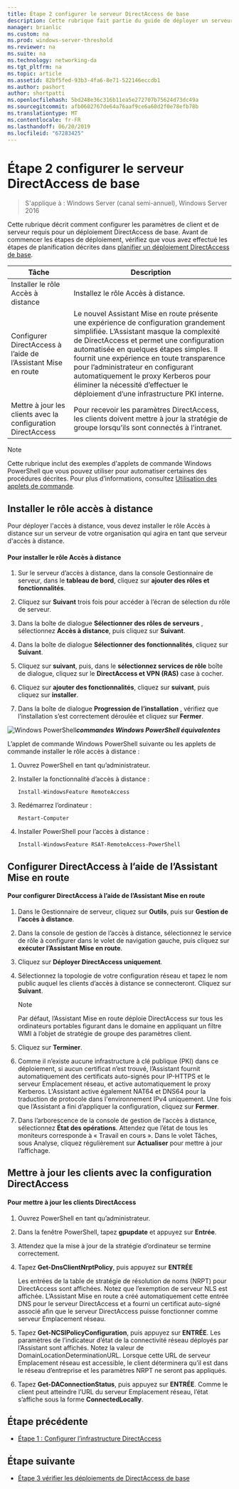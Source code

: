 ```yaml
---
title: Étape 2 configurer le serveur DirectAccess de base
description: Cette rubrique fait partie du guide de déployer un serveur DirectAccess unique à l’aide de la prise en main Assistant pour Windows Server 2016
manager: brianlic
ms.custom: na
ms.prod: windows-server-threshold
ms.reviewer: na
ms.suite: na
ms.technology: networking-da
ms.tgt_pltfrm: na
ms.topic: article
ms.assetid: 82bf5fed-93b3-4fa6-8e71-522146eccdb1
ms.author: pashort
author: shortpatti
ms.openlocfilehash: 5bd248e36c316b11ea5e272707b75624d73dc49a
ms.sourcegitcommit: afb0602767de64a76aaf9ce6a60d2f0e78efb78b
ms.translationtype: MT
ms.contentlocale: fr-FR
ms.lasthandoff: 06/20/2019
ms.locfileid: "67283425"
---
```

# <a name="step-2-configure-the-basic-directaccess-server"></a>Étape 2 configurer le serveur DirectAccess de base

>S'applique à : Windows Server (canal semi-annuel), Windows Server 2016

Cette rubrique décrit comment configurer les paramètres de client et de serveur requis pour un déploiement DirectAccess de base. Avant de commencer les étapes de déploiement, vérifiez que vous avez effectué les étapes de planification décrites dans [planifier un déploiement DirectAccess de base](Plan-a-Basic-DirectAccess-Deployment.md).  
  
|Tâche|Description|  
|----|--------|  
|Installer le rôle Accès à distance|Installez le rôle Accès à distance.|  
|Configurer DirectAccess à l’aide de l’Assistant Mise en route|Le nouvel Assistant Mise en route présente une expérience de configuration grandement simplifiée. L’Assistant masque la complexité de DirectAccess et permet une configuration automatisée en quelques étapes simples. Il fournit une expérience en toute transparence pour l’administrateur en configurant automatiquement le proxy Kerberos pour éliminer la nécessité d’effectuer le déploiement d’une infrastructure PKI interne.|  
|Mettre à jour les clients avec la configuration DirectAccess|Pour recevoir les paramètres DirectAccess, les clients doivent mettre à jour la stratégie de groupe lorsqu’ils sont connectés à l’intranet.|  
  
> [!NOTE]  
> Cette rubrique inclut des exemples d'applets de commande Windows PowerShell que vous pouvez utiliser pour automatiser certaines des procédures décrites. Pour plus d’informations, consultez [Utilisation des applets de commande](https://go.microsoft.com/fwlink/p/?linkid=230693).  
  
## <a name="BKMK_Role"></a>Installer le rôle accès à distance  
Pour déployer l'accès à distance, vous devez installer le rôle Accès à distance sur un serveur de votre organisation qui agira en tant que serveur d'accès à distance.  
  
#### <a name="to-install-the-remote-access-role"></a>Pour installer le rôle Accès à distance  
  
1.  Sur le serveur d’accès à distance, dans la console Gestionnaire de serveur, dans le **tableau de bord**, cliquez sur **ajouter des rôles et fonctionnalités**.  
  
2.  Cliquez sur **Suivant** trois fois pour accéder à l’écran de sélection du rôle de serveur.  
  
3.  Dans la boîte de dialogue **Sélectionner des rôles de serveurs** , sélectionnez **Accès à distance**, puis cliquez sur **Suivant**.  
  
4.  Dans la boîte de dialogue **Sélectionner des fonctionnalités**, cliquez sur **Suivant**.  
  
5.  Cliquez sur **suivant**, puis, dans le **sélectionnez services de rôle** boîte de dialogue, cliquez sur le **DirectAccess et VPN (RAS)** case à cocher.  
  
6.  Cliquez sur **ajouter des fonctionnalités**, cliquez sur **suivant**, puis cliquez sur **installer**.  
  
7.  Dans la boîte de dialogue **Progression de l’installation** , vérifiez que l’installation s’est correctement déroulée et cliquez sur **Fermer**.  
  
![Windows PowerShell](../../../media/Step-2-Configure-the-DirectAccess-Server/PowerShellLogoSmall.gif)***<em>commandes Windows PowerShell équivalentes</em>***  
  
L’applet de commande Windows PowerShell suivante ou les applets de commande installer le rôle accès à distance : 

1. Ouvrez PowerShell en tant qu’administrateur.

2. Installer la fonctionnalité d’accès à distance :

   ```  
   Install-WindowsFeature RemoteAccess   
   ```  

3. Redémarrez l’ordinateur :

   ```
   Restart-Computer
   ```
   
4. Installer PowerShell pour l’accès à distance :

   ```
   Install-WindowsFeature RSAT-RemoteAccess-PowerShell
   ```



  
## <a name="configure-directaccess-with-the-getting-started-wizard"></a>Configurer DirectAccess à l’aide de l’Assistant Mise en route  
  
#### <a name="to-configure-directaccess-using-the-getting-started-wizard"></a>Pour configurer DirectAccess à l’aide de l’Assistant Mise en route  
  
1.  Dans le Gestionnaire de serveur, cliquez sur **Outils**, puis sur **Gestion de l’accès à distance**.  
  
2.  Dans la console de gestion de l’accès à distance, sélectionnez le service de rôle à configurer dans le volet de navigation gauche, puis cliquez sur **exécuter l’Assistant Mise en route**.  
  
3.  Cliquez sur **Déployer DirectAccess uniquement**.  
  
4.  Sélectionnez la topologie de votre configuration réseau et tapez le nom public auquel les clients d’accès à distance se connecteront. Cliquez sur **Suivant**.  
  
    > [!NOTE]  
    > Par défaut, l’Assistant Mise en route déploie DirectAccess sur tous les ordinateurs portables figurant dans le domaine en appliquant un filtre WMI à l’objet de stratégie de groupe des paramètres client.  
  
5.  Cliquez sur **Terminer**.  
  
6.  Comme il n’existe aucune infrastructure à clé publique (PKI) dans ce déploiement, si aucun certificat n’est trouvé, l’Assistant fournit automatiquement des certificats auto-signés pour IP-HTTPS et le serveur Emplacement réseau, et active automatiquement le proxy Kerberos. L'Assistant active également NAT64 et DNS64 pour la traduction de protocole dans l'environnement IPv4 uniquement. Une fois que l’Assistant a fini d’appliquer la configuration, cliquez sur **Fermer**.  
  
7.  Dans l’arborescence de la console de gestion de l’accès à distance, sélectionnez **État des opérations**. Attendez que l’état de tous les moniteurs corresponde à « Travail en cours ». Dans le volet Tâches, sous Analyse, cliquez régulièrement sur **Actualiser** pour mettre à jour l’affichage.  
  
## <a name="update-clients-with-the-directaccess-configuration"></a>Mettre à jour les clients avec la configuration DirectAccess  
  
#### <a name="to-update-directaccess-clients"></a>Pour mettre à jour les clients DirectAccess  
  
1.  Ouvrez PowerShell en tant qu’administrateur.  
  
2.  Dans la fenêtre PowerShell, tapez **gpupdate** et appuyez sur **Entrée**.  
  
3.  Attendez que la mise à jour de la stratégie d’ordinateur se termine correctement.  
  
4.  Tapez **Get-DnsClientNrptPolicy**, puis appuyez sur **ENTRÉE**  
  
    Les entrées de la table de stratégie de résolution de noms (NRPT) pour DirectAccess sont affichées. Notez que l’exemption de serveur NLS est affichée. L’Assistant Mise en route a créé automatiquement cette entrée DNS pour le serveur DirectAccess et a fourni un certificat auto-signé associé afin que le serveur DirectAccess puisse fonctionner comme serveur Emplacement réseau.  
  
5.  Tapez **Get-NCSIPolicyConfiguration**, puis appuyez sur **ENTRÉE**. Les paramètres de l’indicateur d’état de la connectivité réseau déployés par l’Assistant sont affichés. Notez la valeur de DomainLocationDeterminationURL. Lorsque cette URL de serveur Emplacement réseau est accessible, le client déterminera qu’il est dans le réseau d’entreprise et les paramètres NRPT ne seront pas appliqués.  
  
6.  Tapez **Get-DAConnectionStatus**, puis appuyez sur **ENTRÉE**. Comme le client peut atteindre l’URL du serveur Emplacement réseau, l’état s’affiche sous la forme **ConnectedLocally**.  
  
## <a name="BKMK_Links"></a>Étape précédente  
  
-   [Étape 1 : Configurer l’infrastructure DirectAccess](Step-1-Configure-the-DirectAccess-Infrastructure.md)  
  
## <a name="next-step"></a>Étape suivante  
  
-   [Étape 3 vérifier les déploiements de DirectAccess de base](da-basic-configure-s3-verify.md)  
  


